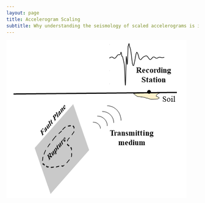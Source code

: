 ```yaml
---
layout: page
title: Accelerogram Scaling
subtitle: Why understanding the seismology of scaled accelerograms is important for Earthquake Engineering?
---
```


![Schematic_of_Earthquakes](Blogs/PBEE/Schem_Easy.png)

